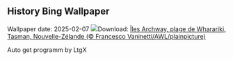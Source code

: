 ## History Bing Wallpaper
Wallpaper date: 2025-02-07
![](https://www.bing.com/th?id=OHR.WhararikiBeach_FR-CA4266393826_UHD.jpg&w=1000)Download: [Îles Archway, plage de Wharariki, Tasman, Nouvelle-Zélande (© Francesco Vaninetti/AWL/plainpicture)](https://www.bing.com/th?id=OHR.WhararikiBeach_FR-CA4266393826_UHD.jpg)

Auto get programm by LtgX
